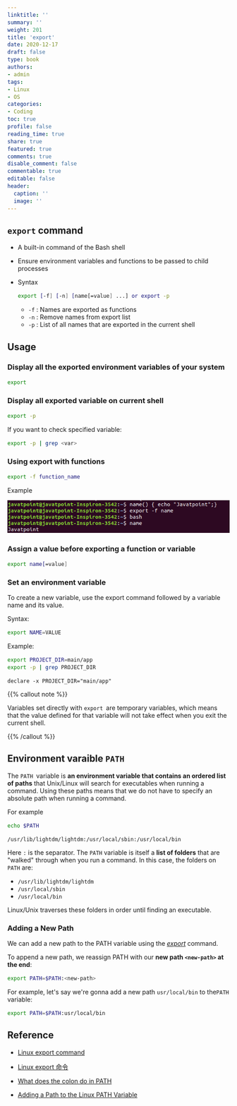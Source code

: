 ```yaml
---
linktitle: ''
summary: ''
weight: 201
title: 'export'
date: 2020-12-17
draft: false
type: book
authors:
- admin
tags:
- Linux
- OS
categories:
- Coding
toc: true
profile: false
reading_time: true
share: true
featured: true
comments: true
disable_comment: false
commentable: true
editable: false
header:
  caption: ''
  image: ''
---
```


## `export` command

- A built-in command of the Bash shell

- Ensure environment variables and functions to be passed to child processes

- Syntax

  ```bash
  export [-f] [-n] [name[=value] ...] or export -p  
  ```

  - `-f` : Names are exported as functions
  - `-n` : Remove names from export list
  - `-p` : List of all names that are exported in the current shell



## Usage

### Display all the exported environment variables of your system

```bash
export
```

### Display all exported variable on current shell

```bash
export -p
```

If you want to check specified variable:

```bash
export -p | grep <var>
```

### Using export with functions

```bash
export -f function_name  
```

Example

![linux-export-command3](https://raw.githubusercontent.com/EckoTan0804/upic-repo/master/uPic/linux-export-command3.png)

### Assign a value before exporting a function or variable

```bash
export name[=value]  
```

### **Set an environment variable**

To create a new variable, use the export command followed by a variable name and its value.

Syntax:

```bash
export NAME=VALUE  
```

Example:

```bash
export PROJECT_DIR=main/app
export -p | grep PROJECT_DIR
```

```
declare -x PROJECT_DIR="main/app"
```

{{% callout note %}} 

Variables set directly with `export `are temporary variables, which means that the value defined for that variable will not take effect when you exit the current shell.

{{% /callout %}}

## Environment varaible `PATH`

The `PATH `variable is **an environment variable that contains an ordered list of paths** that Unix/Linux will search for executables when running a command. Using these paths means that we do not have to specify an absolute path when running a command.

For example

```bash
echo $PATH
```

```
/usr/lib/lightdm/lightdm:/usr/local/sbin:/usr/local/bin
```

Here `:` is the separator. The `PATH` variable is itself a **list of folders** that are "walked" through when you run a command. In this case, the folders on `PATH` are:

- `/usr/lib/lightdm/lightdm`
- `/usr/local/sbin`
- `/usr/local/bin`

Linux/Unix traverses these folders in order until finding an executable. 

### Adding a New Path

We can add a new path to the PATH variable using the [*export*](https://linux.die.net/man/1/export) command.

To append a new path, we reassign PATH with our **new path `<new-path>` at the end**:

```bash
export PATH=$PATH:<new-path>
```

For example, let's say we're gonna add a new path `usr/local/bin` to the`PATH` variable:

```bash
export PATH=$PATH:usr/local/bin
```

## Reference

- [Linux export command](https://www.javatpoint.com/linux-export-command)

- [Linux export 命令](https://www.runoob.com/linux/linux-comm-export.html)

- [What does the colon do in PATH](https://stackoverflow.com/questions/35737627/what-does-the-colon-do-in-path)

- [Adding a Path to the Linux PATH Variable](https://www.baeldung.com/linux/path-variable)